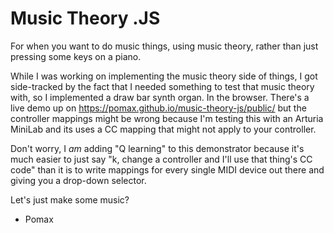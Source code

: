 # Music Theory .JS

For when you want to do music things, using music theory, rather than just pressing some keys on a piano.

While I was working on implementing the music theory side of things, I got side-tracked by the fact that I needed something to test that music theory with, so I implemented a draw bar synth organ. In the browser. There's a live demo up on https://pomax.github.io/music-theory-js/public/ but the controller mappings might be wrong because I'm testing this with an Arturia MiniLab and its uses a CC mapping that might not apply to your controller.

Don't worry, I _am_ adding "Q learning" to this demonstrator because it's much easier to just say "k, change a controller and I'll use that thing's CC code" than it is to write mappings for every single MIDI device out there and giving you a drop-down selector.

Let's just make some music?

- Pomax
